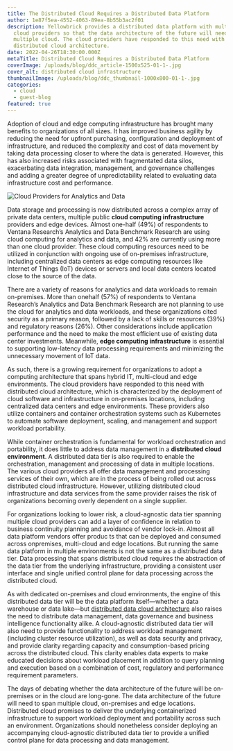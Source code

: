 ```yaml
---
title: The Distributed Cloud Requires a Distributed Data Platform
author: 1e87f5ea-4552-4063-89ea-8b55b3ac2f01
description: Yellowbrick provides a distributed data platform with multiple
  cloud providers so that the data architecture of the future will need to span
  multiple cloud. The cloud providers have responded to this need with
  distributed cloud architecture.
date: 2022-04-26T18:30:00.000Z
metaTitle: Distributed Cloud Requires a Distributed Data Platform
coverImage: /uploads/blog/ddc_article-1500x525-01-1-.jpg
cover_alt: distributed cloud infrastructure
thumbnailImage: /uploads/blog/ddc_thumbnail-1000x800-01-1-.jpg
categories:
  - cloud
  - guest-blog
featured: true
---
```

<!--StartFragment-->

Adoption of cloud and edge computing infrastructure has brought many benefits to organizations of all
sizes. It has improved business agility by reducing the need for upfront purchasing, configuration and
deployment of infrastructure, and reduced the complexity and cost of data movement by taking data
processing closer to where the data is generated. However, this has also increased risks associated
with fragmentated data silos, exacerbating data integration, management, and governance challenges
and adding a greater degree of unpredictability related to evaluating data infrastructure cost and
performance.

![Cloud Providers for Analytics and Data](/uploads/blog/cloud-providers.png "Cloud Providers for Analytics and Data")

Data storage and processing is now distributed across a complex array of private data centers, multiple public **cloud computing infrastructure** providers and edge devices. Almost one-half (49%) of respondents to Ventana Research’s Analytics and Data Benchmark Research are using cloud computing for analytics and data, and 42% are currently using more than one cloud provider. These cloud computing resources need to be utilized in conjunction with ongoing use of on-premises infrastructure, including centralized data centers as edge computing resources like Internet of Things (IoT) devices or servers and local data centers located close to the source of the data. 

There are a variety of reasons for analytics and data workloads to remain on-premises. More than onehalf (57%) of respondents to Ventana Research’s Analytics and Data Benchmark Research are not planning to use the cloud for analytics and data workloads, and these organizations cited security as a primary reason, followed by a lack of skills or resources (39%) and regulatory reasons (26%). Other considerations include application performance and the need to make the most efficient use of existing data center investments. Meanwhile, **edge computing infrastructure** is essential to supporting low-latency data processing requirements and minimizing the unnecessary movement of IoT data. 

As such, there is a growing requirement for organizations to adopt a computing architecture that spans hybrid IT, multi-cloud and edge environments. The cloud providers have responded to this need with distributed cloud architecture, which is characterized by the deployment of cloud software and infrastructure in on-premises locations, including centralized data centers and edge environments. These providers also utilize containers and container orchestration systems such as Kubernetes to automate software deployment, scaling, and management and support workload portability. 

While container orchestration is fundamental for workload orchestration and portability, it does little to address data management in a **distributed cloud environment**. A distributed data tier is also required to enable the orchestration, management and processing of data in multiple locations. The various cloud providers all offer data management and processing services of their own, which are in the process of being rolled out across distributed cloud infrastructure. However, utilizing distributed cloud infrastructure and data services from the same provider raises the risk of organizations becoming overly dependent on a single supplier.

 For organizations looking to lower risk, a cloud-agnostic data tier spanning multiple cloud providers can add a layer of confidence in relation to business continuity planning and avoidance of vendor lock-in. Almost all data platform vendors offer produc ts that can be deployed and consumed across onpremises, multi-cloud and edge locations. But running the same data platform in multiple environments is not the same as a distributed data tier. Data processing that spans distributed cloud requires the abstraction of the data tier from the underlying infrastructure, providing a consistent user interface and single unified control plane for data processing across the distributed cloud. 

As with dedicated on-premises and cloud environments, the engine of this distributed data tier will be the data platform itself—whether a data warehouse or data lake—but [distributed data cloud architecture](https://www.yellowbrick.com/press-releases/zurich-north-america-selects-yellowbricks-cloud-data-warehouse-solution/) also raises the need to distribute data management, data governance and business intelligence functionality alike. A cloud-agnostic distributed data tier will also need to provide functionality to address workload management (including cluster resource utilization), as well as data security and privacy, and provide clarity regarding capacity and consumption-based pricing across the distributed cloud. This clarity enables data experts to make educated decisions about workload placement in addition to query planning and execution based on a combination of cost, regulatory and performance requirement parameters. 

The days of debating whether the data architecture of the future will be on-premises or in the cloud are long-gone. The data architecture of the future will need to span multiple cloud, on-premises and edge locations. Distributed cloud promises to deliver the underlying containerized infrastructure to support workload deployment and portability across such an environment. Organizations should nonetheless consider deploying an accompanying cloud-agnostic distributed data tier to provide a unified control plane for data processing and data management.

<!--EndFragment-->